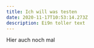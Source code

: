 ```yaml
---
title: Ich will was testen
date: 2020-11-17T10:53:14.273Z
description: Ei9n toller text
---
```

Hier auch noch mal